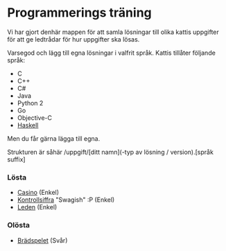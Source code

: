 Programmerings träning
=========================

Vi har gjort denhär mappen för att samla lösningar till olika kattis uppgifter 
för att ge ledtrådar för hur uppgifter ska lösas.

Varsegod och lägg till egna lösningar i valfrit språk.
Kattis tillåter följande språk:
* C
* C++
* C# 
* Java 
* Python 2 
* Go 
* Objective-C
* [Haskell](http://learnyouahaskell.com/chapters)

Men du får gärna lägga till egna.

Strukturen är såhär /uppgift/[ditt namn]\(-typ av lösning / version).[språk suffix]

### Lösta

 - [Casino](https://po.scrool.se/problems/casino) (Enkel)
 - [Kontrollsiffra](https://po.scrool.se/problems/kontrollsiffra) "Swagish" :P (Enkel)
 - [Leden](https://po.scrool.se/problems/leden) (Enkel)

### Olösta

 - [Brädspelet](https://po.scrool.se/problem?aid=179) (Svår)